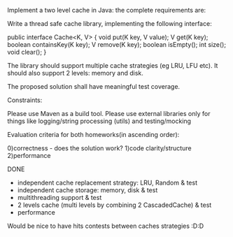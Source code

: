 Implement a two level cache in Java: the complete requirements are:

Write a thread safe cache library, implementing the following interface:

public interface Cache<K, V> {
    void put(K key, V value);
    V get(K key);
    boolean containsKey(K key);
    V remove(K key);
    boolean isEmpty();
    int size();
    void clear();
}

The library should support multiple cache strategies (eg LRU, LFU etc). It should also support 2 levels: memory and disk.

The proposed solution shall have meaningful test coverage.

Constraints:

Please use Maven as a build tool.
Please use external libraries only for things like logging/string processing (utils) and testing/mocking

Evaluation criteria for both homeworks(in ascending order):

0)correctness - does the solution work?
1)code clarity/structure
2)performance


DONE
- independent cache replacement strategy: LRU, Random & test
- independent cache storage: memory, disk & test
- multithreading support & test
- 2 levels cache (multi levels by combining 2 CascadedCache) & test
- performance

Would be nice to have hits contests between caches strategies :D:D
